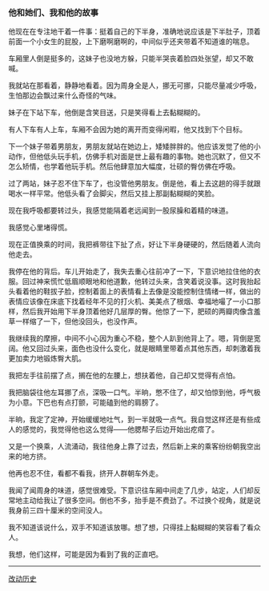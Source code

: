 ### 他和她们、我和他的故事

他现在在专注地干着一件事：挺着自己的下半身，准确地说应该是下半肚子，顶着前面一个小女生的屁股，上下磨啊磨啊的，中间似乎还夹带着不知道谁的喘息。

车厢里人倒是挺多的，这妹子也没地方躲，只能半哭丧着脸四处张望，却又不敢喊。

我就站在那看着，静静地看着。因为周身全是人，挪无可挪，只能尽量减少呼吸，生怕那边会飘过来什么奇怪的气味。

妹子在下站下车，他倒是含笑目送，只是笑得看上去黏糊糊的。

有人下车有人上车，车厢不会因为她的离开而变得闲暇，他又找到下个目标。

下一个妹子带着男朋友，男朋友就站在她边上，矮矮胖胖的。他应该发觉了他的小动作，但他低头玩手机，仿佛手机对面是世上最有趣的事物。她也沉默了，但又不怎么矫情，也学着他玩手机。然后他肆意加大幅度，壮硕的臀仿佛在呼吸。

过了两站，妹子忍不住下车了，也没管他男朋友。倒是他，看上去这趟的得手就跟喝水一样平常。他低头看了会脚尖，然后又挂上那副黏糊糊的笑脸。

现在我呼吸都要转过头，我感觉能隔着老远闻到一股尿臊和着精的味道。

我感觉心里堵得慌。

现在正值换乘的时间，我把裤带往下扯了点，好让下半身硬硬的，然后随着人流向他走去。

我停在他的背后。车儿开始走了，我失去重心往前冲了一下，下意识地拉住他的衣服。回过神来慌忙低眉顺眼地和他道歉，他转过头来，含笑着说没事。这时我抬起头看着他的鞋拔子脸，控制着面上的表情看上去像是没能控制住情绪一样，做出的表情应该像在床底下找着经年不见的打火机、美美点了根烟、幸福地嘬了一小口那样，然后我开始用下半身顶着他好几层厚的臀。他惊了一下，肥硕的两瓣肉像含羞草一样缩了一下，但他没回头，也没作声。

我继续我的摩擦，中间不小心因为重心不稳，整个人趴到他背上了。嗯，背倒是宽阔。他又回过头来，面色也没什么变化，就是眼睛里带着点其他东西，却刺激着我更加卖力地锻炼臀大肌。

我把左手往前摆了点，搁在他的左腰上，想扶着他，自己却又觉得有点怕。

我把脑袋往他左耳挪了点，深吸一口气。半晌，憋不住了，却又怕惊到他，呼气极为小意。下巴也有点打颤，可能磕到他的肩膀了。

半晌，我定了定神，开始缓缓地吐气，到一半就吸一点气。我自觉这样还是有些成人的感觉的，我觉得他也这么觉得——他腮帮子后边开始出疙瘩了。

又是一个换乘，人流涌动，我往他身上靠了过去，然后新上来的乘客纷纷朝我空出来的地方挤。

他再也忍不住，看都不看我，挤开人群朝车外走。

我闻了闻周身的味道，感觉很难受。下意识往车厢中间走了几步，站定，人们却反常地主动给我让了很多空间。倒也不多，抬手是不费劲了。不过换个视角，就是说我身前三四十厘米的空间没人。

我不知道该说什么，双手不知道该放哪。想了想，只得挂上黏糊糊的笑容看了看众人。

我想，他们这样，可能是因为看到了我的正直吧。

---

[改动历史](https://github.com/orzyyyy/memo/commits/master/src/assets/markdown/9681c099c110874ff452724195c13dea.md)
